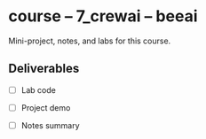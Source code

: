 # course – 7_crewai – beeai

Mini-project, notes, and labs for this course.

## Deliverables
- [ ] Lab code
- [ ] Project demo
- [ ] Notes summary

